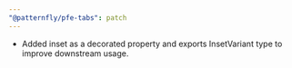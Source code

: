 ```yaml
---
"@patternfly/pfe-tabs": patch
---
```


- Added inset as a decorated property and exports InsetVariant type to improve downstream usage.
